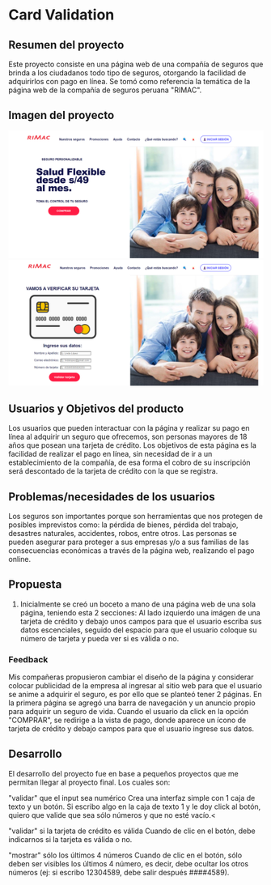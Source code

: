 # Card Validation

## Resumen del proyecto

Este proyecto consiste en una página web de una compañía de seguros que brinda a los ciudadanos todo tipo de seguros, otorgando la facilidad de adquirirlos con pago en línea. Se tomó como referencia la temática de la página web de la compañía de seguros peruana "RIMAC".

## Imagen del proyecto

![Imagen text](https://github.com/lindalopezc/LIM017-card-validation/blob/main/src/Imagenfinal1.png)
![Imagen text](https://github.com/lindalopezc/LIM017-card-validation/blob/main/src/imagenfinal2.png)

## Usuarios y Objetivos del producto

Los usuarios que pueden interactuar con la página y realizar su pago en línea al adquirir un seguro que ofrecemos, son personas mayores de 18 años que posean una tarjeta de crédito. Los objetivos de esta página es la facilidad de realizar el pago en línea, sin necesidad de ir a un establecimiento de la compañía, de esa forma el cobro de su inscripción será descontado de la tarjeta de crédito con la que se registra.

## Problemas/necesidades de los usuarios

Los seguros son importantes porque son herramientas que nos protegen de posibles imprevistos como: la pérdida de bienes, pérdida del trabajo, desastres naturales, accidentes, robos, entre otros. Las personas se pueden asegurar para proteger a sus empresas y/o a sus familias de las consecuencias económicas a través de la página web, realizando el pago online.

## Propuesta

1. Inicialmente se creó un boceto a mano de una página web de una sola página, teniendo esta 2 secciones: Al lado izquierdo una imágen de una tarjeta de crédito y debajo unos campos para que el usuario escriba sus datos escenciales, seguido del espacio para que el usuario coloque su número de tarjeta y pueda ver si es válida o no.

### Feedback
Mis compañeras propusieron cambiar el diseño de la página y considerar colocar publicidad de la empresa al ingresar al sitio web para que el usuario se anime a adquirir el seguro, es por ello que se planteó tener 2 páginas.
En la primera página se agregó una barra de navegación y un anuncio propio para adquirir un seguro de vida. Cuando el usuario da click en la opción "COMPRAR", se redirige a la vista de pago, donde aparece un ícono de tarjeta de crédito y debajo campos para que el usuario ingrese sus datos.

## Desarrollo
El desarrollo del proyecto fue en base a pequeños proyectos que me permitan llegar al proyecto final. Los cuales son:

"validar" que el input sea numérico
Crea una interfaz simple con 1 caja de texto y un botón. Si escribo algo en la caja de texto 1 y le doy click al botón, quiero que valide que sea sólo números y que no esté vacío.<

"validar" si la tarjeta de crédito es válida
Cuando de clic en el botón, debe indicarnos si la tarjeta es válida o no.

"mostrar" sólo los últimos 4 números
Cuando de clic en el botón, sólo deben ser visibles los últimos 4 número, es decir, debe ocultar los otros números (ej: si escribo 12304589, debe salir después ####4589).